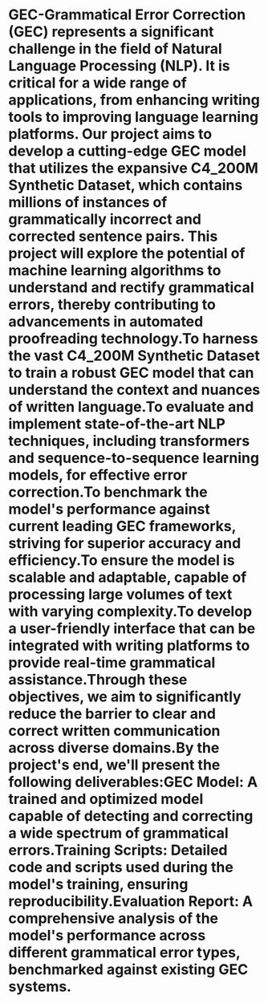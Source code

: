 # GEC-Grammatical Error Correction (GEC) represents a significant challenge in the field of Natural Language Processing (NLP). It is critical for a wide range of applications, from enhancing writing tools to improving language learning platforms. Our project aims to develop a cutting-edge GEC model that utilizes the expansive C4_200M Synthetic Dataset, which contains millions of instances of grammatically incorrect and corrected sentence pairs. This project will explore the potential of machine learning algorithms to understand and rectify grammatical errors, thereby contributing to advancements in automated proofreading technology.To harness the vast C4_200M Synthetic Dataset to train a robust GEC model that can understand the context and nuances of written language.To evaluate and implement state-of-the-art NLP techniques, including transformers and sequence-to-sequence learning models, for effective error correction.To benchmark the model's performance against current leading GEC frameworks, striving for superior accuracy and efficiency.To ensure the model is scalable and adaptable, capable of processing large volumes of text with varying complexity.To develop a user-friendly interface that can be integrated with writing platforms to provide real-time grammatical assistance.Through these objectives, we aim to significantly reduce the barrier to clear and correct written communication across diverse domains.By the project's end, we'll present the following deliverables:GEC Model: A trained and optimized model capable of detecting and correcting a wide spectrum of grammatical errors.Training Scripts: Detailed code and scripts used during the model's training, ensuring reproducibility.Evaluation Report: A comprehensive analysis of the model's performance across different grammatical error types, benchmarked against existing GEC systems.
